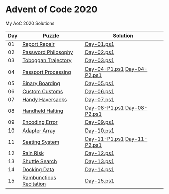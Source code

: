 # Advent of Code 2020

My AoC 2020 Solutions

| Day | Puzzle | Solution |
|-----|--------|----------|
| 01 | [Report Repair](https://adventofcode.com/2020/day/1) | [Day-01.ps1](Day-01.ps1) |
| 02 | [Password Philosophy](https://adventofcode.com/2020/day/2) | [Day-02.ps1](Day-02.ps1) |
| 03 | [Toboggan Trajectory](https://adventofcode.com/2020/day/3) | [Day-03.ps1](Day-03.ps1) |
| 04 | [Passport Processing](https://adventofcode.com/2020/day/4) | [Day-04-P1.ps1](Day-04-P1.ps1) [Day-04-P2.ps1](Day-04-P2.ps1) |
| 05 | [Binary Boarding](https://adventofcode.com/2020/day/5) | [Day-05.ps1](Day-05.ps1) |
| 06 | [Custom Customs](https://adventofcode.com/2020/day/6) | [Day-06.ps1](Day-06.ps1) |
| 07 | [Handy Haversacks](https://adventofcode.com/2020/day/7) | [Day-07.ps1](Day-07.ps1) |
| 08 | [Handheld Halting](https://adventofcode.com/2020/day/8) | [Day-08-P1.ps1](Day-08-P1.ps1) [Day-08-P2.ps1](Day-08-P2.ps1) |
| 09 | [Encoding Error](https://adventofcode.com/2020/day/9) | [Day-09.ps1](Day-09.ps1) |
| 10 | [Adapter Array](https://adventofcode.com/2020/day/10) | [Day-10.ps1](Day-10.ps1) |
| 11 | [Seating System](https://adventofcode.com/2020/day/11) | [Day-11-P1.ps1](Day-11-P1.ps1) [Day-11-P2.ps1](Day-11-P2.ps1) |
| 12 | [Rain Risk](https://adventofcode.com/2020/day/12) | [Day-12.ps1](Day-12.ps1) |
| 13 | [Shuttle Search](https://adventofcode.com/2020/day/13) | [Day-13.ps1](Day-13.ps1) |
| 14 | [Docking Data](https://adventofcode.com/2020/day/14) | [Day-14.ps1](Day-14.ps1) |
| 15 | [Rambunctious Recitation](https://adventofcode.com/2020/day/15) | [Day-15.ps1](Day-15.ps1) |
